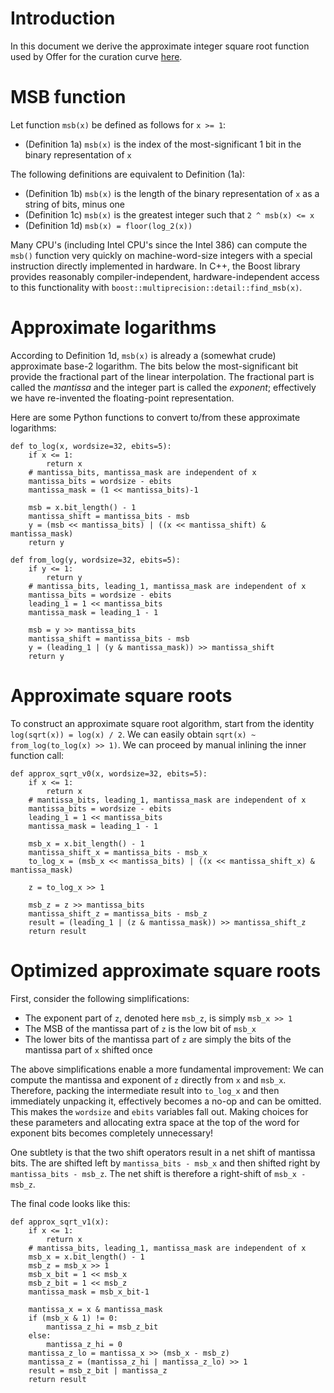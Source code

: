 
# Introduction

In this document we derive the approximate integer square root function used by Offer for the curation curve
[here](https://github.com/nharan/offer/issues/1052).

# MSB function

Let function `msb(x)` be defined as follows for `x >= 1`:

- (Definition 1a) `msb(x)` is the index of the most-significant 1 bit in the binary representation of `x`

The following definitions are equivalent to Definition (1a):

- (Definition 1b) `msb(x)` is the length of the binary representation of `x` as a string of bits, minus one
- (Definition 1c) `msb(x)` is the greatest integer such that `2 ^ msb(x) <= x`
- (Definition 1d) `msb(x) = floor(log_2(x))`

Many CPU's (including Intel CPU's since the Intel 386) can compute the `msb()` function very quickly on
machine-word-size integers with a special instruction directly implemented in hardware.  In C++, the
Boost library provides reasonably compiler-independent, hardware-independent access to this
functionality with `boost::multiprecision::detail::find_msb(x)`.

# Approximate logarithms

According to Definition 1d, `msb(x)` is already a (somewhat crude) approximate base-2 logarithm.  The
bits below the most-significant bit provide the fractional part of the linear interpolation.  The
fractional part is called the *mantissa* and the integer part is called the *exponent*; effectively we
have re-invented the floating-point representation.

Here are some Python functions to convert to/from these approximate logarithms:

```
def to_log(x, wordsize=32, ebits=5):
    if x <= 1:
        return x
    # mantissa_bits, mantissa_mask are independent of x
    mantissa_bits = wordsize - ebits
    mantissa_mask = (1 << mantissa_bits)-1

    msb = x.bit_length() - 1
    mantissa_shift = mantissa_bits - msb
    y = (msb << mantissa_bits) | ((x << mantissa_shift) & mantissa_mask)
    return y

def from_log(y, wordsize=32, ebits=5):
    if y <= 1:
        return y
    # mantissa_bits, leading_1, mantissa_mask are independent of x
    mantissa_bits = wordsize - ebits
    leading_1 = 1 << mantissa_bits
    mantissa_mask = leading_1 - 1

    msb = y >> mantissa_bits
    mantissa_shift = mantissa_bits - msb
    y = (leading_1 | (y & mantissa_mask)) >> mantissa_shift
    return y
```

# Approximate square roots

To construct an approximate square root algorithm, start from the identity `log(sqrt(x)) = log(x) / 2`.
We can easily obtain `sqrt(x) ~ from_log(to_log(x) >> 1)`.  We can proceed by manual inlining the inner
function call:

```
def approx_sqrt_v0(x, wordsize=32, ebits=5):
    if x <= 1:
        return x
    # mantissa_bits, leading_1, mantissa_mask are independent of x
    mantissa_bits = wordsize - ebits
    leading_1 = 1 << mantissa_bits
    mantissa_mask = leading_1 - 1

    msb_x = x.bit_length() - 1
    mantissa_shift_x = mantissa_bits - msb_x
    to_log_x = (msb_x << mantissa_bits) | ((x << mantissa_shift_x) & mantissa_mask)

    z = to_log_x >> 1

    msb_z = z >> mantissa_bits
    mantissa_shift_z = mantissa_bits - msb_z
    result = (leading_1 | (z & mantissa_mask)) >> mantissa_shift_z
    return result
```

# Optimized approximate square roots

First, consider the following simplifications:

- The exponent part of `z`, denoted here `msb_z`, is simply `msb_x >> 1`
- The MSB of the mantissa part of `z` is the low bit of `msb_x`
- The lower bits of the mantissa part of `z` are simply the bits of the mantissa part of `x` shifted once

The above simplifications enable a more fundamental improvement:  We can compute
the mantissa and exponent of `z` directly from `x` and `msb_x`.  Therefore, packing
the intermediate result into `to_log_x` and then immediately unpacking it, effectively
becomes a no-op and can be omitted.  This makes the `wordsize` and `ebits` variables fall
out.  Making choices for these parameters and allocating extra space at the top of the word
for exponent bits becomes completely unnecessary!

One subtlety is that the two shift operators result in a net shift of mantissa bits.  The
are shifted left by `mantissa_bits - msb_x` and then shifted right by `mantissa_bits - msb_z`.  The
net shift is therefore a right-shift of `msb_x - msb_z`.

The final code looks like this:

```
def approx_sqrt_v1(x):
    if x <= 1:
        return x
    # mantissa_bits, leading_1, mantissa_mask are independent of x
    msb_x = x.bit_length() - 1
    msb_z = msb_x >> 1
    msb_x_bit = 1 << msb_x
    msb_z_bit = 1 << msb_z
    mantissa_mask = msb_x_bit-1

    mantissa_x = x & mantissa_mask
    if (msb_x & 1) != 0:
        mantissa_z_hi = msb_z_bit
    else:
        mantissa_z_hi = 0
    mantissa_z_lo = mantissa_x >> (msb_x - msb_z)
    mantissa_z = (mantissa_z_hi | mantissa_z_lo) >> 1
    result = msb_z_bit | mantissa_z
    return result
```
